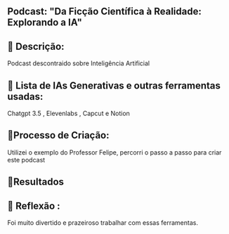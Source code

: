 ## Podcast: "Da Ficção Científica à Realidade: Explorando a IA"

## 📒 Descrição:
Podcast descontraido sobre Inteligência Artificial

## 🤖 Lista de IAs Generativas e outras ferramentas usadas:
Chatgpt 3.5 ,
Elevenlabs ,
Capcut e
Notion
    
## 🧐Processo de Criação:
Utilizei o exemplo do Professor Felipe, percorri o passo a passo para criar este podcast

## 🚀Resultados


## 💭 Reflexão :
Foi muito divertido e prazeiroso trabalhar com essas ferramentas.


